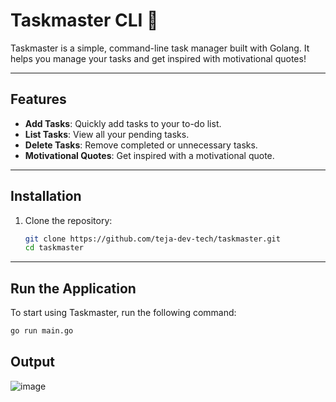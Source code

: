 # Taskmaster CLI 🚀

Taskmaster is a simple, command-line task manager built with Golang. It helps you manage your tasks and get inspired with motivational quotes!

---

## Features
- **Add Tasks**: Quickly add tasks to your to-do list.
- **List Tasks**: View all your pending tasks.
- **Delete Tasks**: Remove completed or unnecessary tasks.
- **Motivational Quotes**: Get inspired with a motivational quote.

---

## Installation

1. Clone the repository:
   ```bash
   git clone https://github.com/teja-dev-tech/taskmaster.git
   cd taskmaster
---

## Run the Application
To start using Taskmaster, run the following command:
  ```bash
  go run main.go
  ```

## Output

![image](https://github.com/user-attachments/assets/b9af455f-4dee-4459-8624-a72b48d084de)
